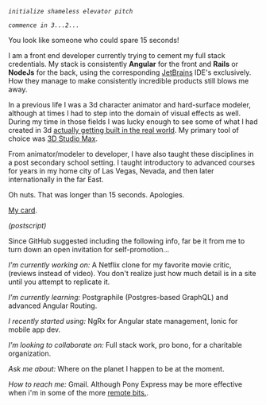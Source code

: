_`initialize shameless elevator pitch`_

_`commence in 3...2...`_

You look like someone who could spare 15 seconds!

I am a front end developer currently trying to cement my full stack credentials. My stack is consistently **Angular** for the front and **Rails** or **NodeJs** for the back, using the corresponding [JetBrains](https://www.jetbrains.com/products.html) IDE's exclusively. How they manage to make consistently incredible products still blows me away. 

In a previous life I was a 3d character animator and hard-surface modeler, although at times I had to step into the domain of visual effects as well. During my time in those fields I was lucky enough to see some of what I had created in 3d [actually getting built in the real world](https://www.caesars.com/linq/high-roller). My primary tool of choice was [3D Studio Max](https://asean.autodesk.com/products/3ds-max/overview).

From animator/modeler to developer, I have also taught these disciplines in a post secondary school setting. I taught introductory to advanced courses for years in my home city of Las Vegas, Nevada, and then later internationally in the far East.

Oh nuts. That was longer than 15 seconds. Apologies. 

[My card](https://www.linkedin.com/in/squareearther/).

_(postscript)_

Since GitHub suggested including the following info, far be it from me to turn down an open invitation for self-promotion... 

_I’m currently working on:_ 
A Netflix clone for my favorite movie critic, (reviews instead of video). You don't realize just how much detail is in a site until you attempt to replicate it. 

_I’m currently learning:_ 
Postgraphile (Postgres-based GraphQL) and advanced Angular Routing.

_I recently started using:_
NgRx for Angular state management, Ionic for mobile app dev. 

_I’m looking to collaborate on:_ 
Full stack work, pro bono, for a charitable organization.

_Ask me about:_ 
Where on the planet I happen to be at the moment.

_How to reach me:_ 
Gmail. Although Pony Express may be more effective when i'm in some of the more [remote bits.](https://en.wikipedia.org/wiki/Havasu_Falls).


